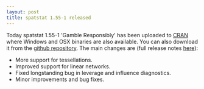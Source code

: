 ```yaml
---
layout: post
title: spatstat 1.55-1 released
---
```


Today spatstat 1.55-1 'Gamble Responsibly' has been uploaded to
[CRAN](http://www.cran.r-project.org/web/packages/spatstat/) where
Windows and OSX binaries are also available. You can also download it
from the [github
repository](https://github.com/spatstat/spatstat/releases/tag/v1.55-1).
The main changes are (full release notes
[here](releasenotes/spatstat-1.55-1.html)):

* More support for tessellations.
* Improved support for linear networks.
* Fixed longstanding bug in leverage and influence diagnostics.
* Minor improvements and bug fixes.
